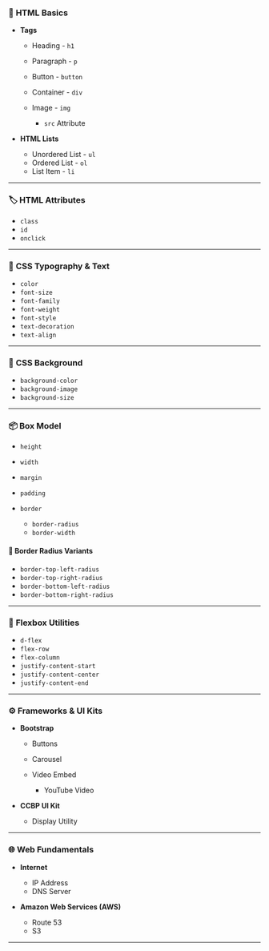 ### 🧱 **HTML Basics**

* **Tags**

  * Heading - `h1`
  * Paragraph - `p`
  * Button - `button`
  * Container - `div`
  * Image - `img`

    * `src` Attribute
* **HTML Lists**

  * Unordered List - `ul`
  * Ordered List - `ol`
  * List Item - `li`

---

### 🏷️ **HTML Attributes**

* `class`
* `id`
* `onclick`

---

### 🎨 **CSS Typography & Text**

* `color`
* `font-size`
* `font-family`
* `font-weight`
* `font-style`
* `text-decoration`
* `text-align`

---

### 🎨 **CSS Background**

* `background-color`
* `background-image`
* `background-size`

---

### 📦 **Box Model**

* `height`
* `width`
* `margin`
* `padding`
* `border`

  * `border-radius`
  * `border-width`

#### 🎯 Border Radius Variants

* `border-top-left-radius`
* `border-top-right-radius`
* `border-bottom-left-radius`
* `border-bottom-right-radius`

---

### 📐 **Flexbox Utilities**

* `d-flex`
* `flex-row`
* `flex-column`
* `justify-content-start`
* `justify-content-center`
* `justify-content-end`

---

### ⚙️ **Frameworks & UI Kits**

* **Bootstrap**

  * Buttons
  * Carousel
  * Video Embed

    * YouTube Video
* **CCBP UI Kit**

  * Display Utility

---

### 🌐 **Web Fundamentals**

* **Internet**

  * IP Address
  * DNS Server
* **Amazon Web Services (AWS)**

  * Route 53
  * S3

---

